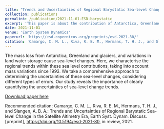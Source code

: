 ```yaml
---
title: "Trends and Uncertainties of Regional Barystatic Sea-level Change in the Satellite Altimetry Era"
collection: publications
permalink: /publication/2021-11-01-ESD-barystatic
excerpt: 'This paper is about the contribution of Antarctica, Greenland, glaciers and terrestrial waterstorage to regional sea-level change.'
date: 2021-11-01
venue: 'Earth System Dynamics'
paperurl: 'https://esd.copernicus.org/preprints/esd-2021-80/'
citation: 'Camargo, C. M. L., Riva, R. E. M., Hermans, T. H. J., and Slangen, A. B. A.: Trends and Uncertainties of Regional Barystatic Sea-level Change in the Satellite Altimetry Era, Earth Syst. Dynam. Discuss. [preprint], https://doi.org/10.5194/esd-2021-80, in review, 2021.'
---
```

The mass loss from Antarctica, Greenland and glaciers, and variations in land water storage cause sea-level changes. Here, we characterise the regional trends within these sea level contributions, taking into account mass variations since 1993. We take a comprehensive approach to determining the uncertainties of these sea-level changes, considering different types of errors. Our study reveals the importance of clearly quantifying the uncertainties of sea-level change trends.

[Download paper here](https://esd.copernicus.org/preprints/esd-2021-80/)

Recommended citation: Camargo, C. M. L., Riva, R. E. M., Hermans, T. H. J., and Slangen, A. B. A.: Trends and Uncertainties of Regional Barystatic Sea-level Change in the Satellite Altimetry Era, Earth Syst. Dynam. Discuss. [preprint], https://doi.org/10.5194/esd-2021-80, in review, 2021.